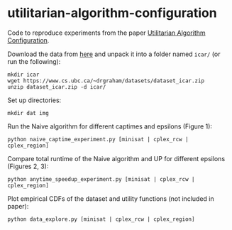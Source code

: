 # utilitarian-algorithm-configuration

Code to reproduce experiments from the paper [Utilitarian Algorithm Configuration](https://www.cs.ubc.ca/~drgraham/datasets.html).

Download the data from [here](https://www.cs.ubc.ca/~drgraham/datasets.html) and unpack it into a folder named `icar/` (or run the following):
```
mkdir icar
wget https://www.cs.ubc.ca/~drgraham/datasets/dataset_icar.zip
unzip dataset_icar.zip -d icar/
```

Set up directories: 
```
mkdir dat img
```

Run the Naive algorithm for different captimes and epsilons (Figure 1):
```
python naive_captime_experiment.py [minisat | cplex_rcw | cplex_region]
```


Compare total runtime of the Naive algorithm and UP for different epsilons (Figures 2, 3):
```
python anytime_speedup_experiment.py [minisat | cplex_rcw | cplex_region]
```


Plot empirical CDFs of the dataset and utility functions (not included in paper):
```
python data_explore.py [minisat | cplex_rcw | cplex_region]
```

